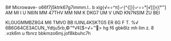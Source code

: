 8# Microwave-
o66f7j5ktrk67g7immm.l.. b
xig{√=÷^π]✓{^{[}]✓÷÷°[√]]\}{{°™]
AM MI I U
N6IN MM 47THV MM NM
K DKG7 UM V UND KN7NSIM ZU BEI

KLGUGMMBZ8G4 M6 TMVO BB
IUINL4KSKTG5 ER 6G F T. %√ 6B6G64CE3ACUN,,Ydtju5rb,©™°√¢[$÷√÷™🥲> hg f6 gbk6lz
mh
lim z.
8 
.vzk6m u
fbnrz
bbkmzo6mj.jof8kbuhc7h
